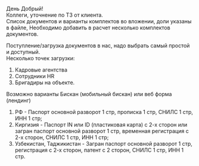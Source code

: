 День Добрый!  
Коллеги, уточнение по ТЗ от клиента.  
Список документов и варианты комплектов во вложении, доли указаны в файле, Необходимо добавить в расчет несколько комплектов документов.

Поступление/загрузка документов в нас, надо выбрать самый простой и доступный.  
Несколько точек загрузки:  
1. Кадровые агентства  
2. Сотрудники HR  
3. Бригадиры на объекте.

Возможно варианты Бискан (мобильный бискан) или веб форма (лендинг)

1.  РФ - Паспорт основной разворот 1 стр, прописка 1 стр, СНИЛС 1 стр, ИНН 1 стр;                                  
2. Киргизия - Паспорт IN или ID (пластиковая карта) с 2-х сторон или загран паспорт основной разворот 1 стр, временная регистрация с 2-х сторон, СНИЛС 1 стр, ИНН 1 стр;
3. Узбекистан, Таджикистан - Загран паспорт основной разворот 1 стр, регистрация с 2-х сторон, патент с 2 сторон, СНИЛС 1 стр, ИНН 1 стр. 